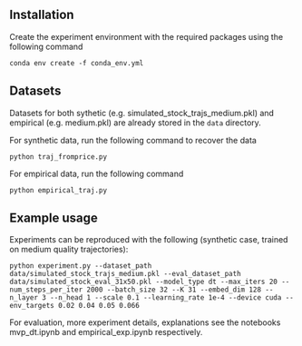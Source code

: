 ## Installation

Create the experiment environment with the required packages using the following command

```
conda env create -f conda_env.yml
```

## Datasets

Datasets for both sythetic (e.g. simulated_stock_trajs_medium.pkl) and empirical (e.g. medium.pkl) are already stored in the `data` directory.

For synthetic data, run the following command to recover the data

```
python traj_fromprice.py
```

For empirical data, run the following command

```
python empirical_traj.py
```

## Example usage

Experiments can be reproduced with the following (synthetic case, trained on medium quality trajectories):

```
python experiment.py --dataset_path data/simulated_stock_trajs_medium.pkl --eval_dataset_path data/simulated_stock_eval_31x50.pkl --model_type dt --max_iters 20 --num_steps_per_iter 2000 --batch_size 32 --K 31 --embed_dim 128 --n_layer 3 --n_head 1 --scale 0.1 --learning_rate 1e-4 --device cuda --env_targets 0.02 0.04 0.05 0.066
```

For evaluation, more experiment details, explanations see the notebooks mvp_dt.ipynb and empirical_exp.ipynb respectively.


